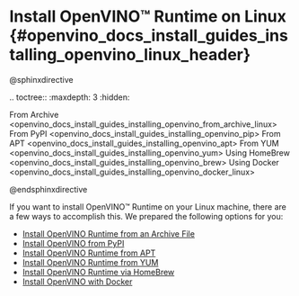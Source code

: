 # Install OpenVINO™ Runtime on Linux {#openvino_docs_install_guides_installing_openvino_linux_header}

@sphinxdirective

.. toctree::
   :maxdepth: 3
   :hidden:

   From Archive <openvino_docs_install_guides_installing_openvino_from_archive_linux>
   From PyPI <openvino_docs_install_guides_installing_openvino_pip>
   From APT <openvino_docs_install_guides_installing_openvino_apt>
   From YUM <openvino_docs_install_guides_installing_openvino_yum>
   Using HomeBrew <openvino_docs_install_guides_installing_openvino_brew>
   Using Docker <openvino_docs_install_guides_installing_openvino_docker_linux>

@endsphinxdirective

If you want to install OpenVINO™ Runtime on your Linux machine, there are a few ways to accomplish this. We prepared the following options for you: 

* [Install OpenVINO Runtime from an Archive File](installing-openvino-from-archive-linux.md)
* [Install OpenVINO from PyPI](installing-openvino-pip.md)
* [Install OpenVINO Runtime from APT](installing-openvino-apt.md)
* [Install OpenVINO Runtime from YUM](installing-openvino-yum.md)
* [Install OpenVINO Runtime via HomeBrew](installing-openvino-brew.md)
* [Install OpenVINO with Docker](installing-openvino-docker-linux.md)

